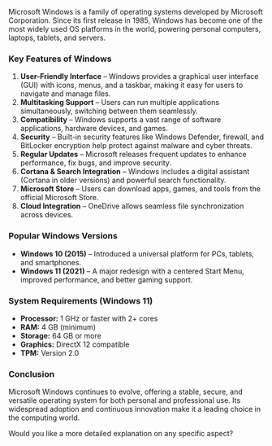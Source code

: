 Microsoft Windows is a family of operating systems developed by Microsoft Corporation. Since its first release in 1985, Windows has become one of the most widely used OS platforms in the world, powering personal computers, laptops, tablets, and servers.  

### **Key Features of Windows**  
1. **User-Friendly Interface** – Windows provides a graphical user interface (GUI) with icons, menus, and a taskbar, making it easy for users to navigate and manage files.  
2. **Multitasking Support** – Users can run multiple applications simultaneously, switching between them seamlessly.  
3. **Compatibility** – Windows supports a vast range of software applications, hardware devices, and games.  
4. **Security** – Built-in security features like Windows Defender, firewall, and BitLocker encryption help protect against malware and cyber threats.  
5. **Regular Updates** – Microsoft releases frequent updates to enhance performance, fix bugs, and improve security.  
6. **Cortana & Search Integration** – Windows includes a digital assistant (Cortana in older versions) and powerful search functionality.  
7. **Microsoft Store** – Users can download apps, games, and tools from the official Microsoft Store.  
8. **Cloud Integration** – OneDrive allows seamless file synchronization across devices.  

### **Popular Windows Versions**  
- **Windows 10 (2015)** – Introduced a universal platform for PCs, tablets, and smartphones.  
- **Windows 11 (2021)** – A major redesign with a centered Start Menu, improved performance, and better gaming support.  

### **System Requirements (Windows 11)**  
- **Processor:** 1 GHz or faster with 2+ cores  
- **RAM:** 4 GB (minimum)  
- **Storage:** 64 GB or more  
- **Graphics:** DirectX 12 compatible  
- **TPM:** Version 2.0  

### **Conclusion**  
Microsoft Windows continues to evolve, offering a stable, secure, and versatile operating system for both personal and professional use. Its widespread adoption and continuous innovation make it a leading choice in the computing world.  

Would you like a more detailed explanation on any specific aspect?
